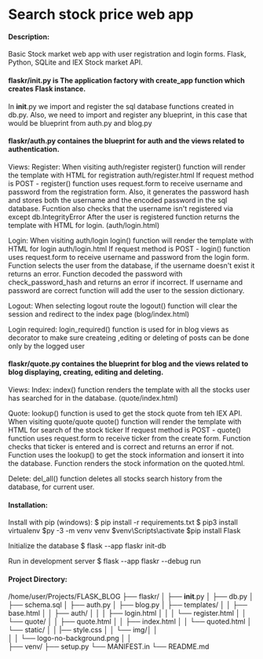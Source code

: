 # Search stock price web app
#### Description:
Basic Stock market web app with user registration and login forms.
Flask, Python, SQLite and IEX Stock market API.

#### flaskr/__init__.py is The application factory with create_app function which creates Flask instance.
In __init__.py we import and register the sql database functions created in db.py. 
Also, we need to import and register any blueprint, in this case that would be blueprint from
auth.py and blog.py

#### flaskr/auth.py containes the blueprint for auth and the views related to authentication.
Views:
Register:
When visiting auth/register register() function will render the template with HTML for registration auth/register.html
If request method is POST -
register() function uses request.form to receive username and password from the registration form.
Also, it generates the password hash and stores both the username and the encoded password in the sql database.
Fucntion also checks that the username isn't registered via except db.IntegrityError
After the user is registered function returns the template with HTML for login. (auth/login.html)

Login:
When visiting auth/login login() function will render the template with HTML for login auth/login.html
If request method is POST -
login() function uses request.form to receive username and password from the login form.
Function selects the user from the database, if the username doesn't exist it returns an error.
Function decoded the password with check_password_hash and returns an error if incorrect.
If username and password are correct function will add the user to the session dictionary.

Logout:
When selecting logout route the logout() function will clear the session and redirect to the index page (blog/index.html)

Login required:
login_required() function is used for in blog views as decorator to make sure createing ,editing or deleting of posts
can be done only by the logged user


#### flaskr/quote.py containes the blueprint for blog and the views related to blog displaying, creating, editing and deleting.
Views:
Index:
index() function renders the template with all the stocks user has searched for in the database. (quote/index.html)

Quote:
lookup() function is used to get the stock quote from teh IEX API. 
When visiting quote/quote quote() function will render the template with HTML for search of the stock ticker
If request method is POST -
quote() function uses request.form to receive ticker from the create form.
Function checks that ticker is entered and is correct and returns an error if not. Function uses the lookup() to get the stock information and
ionsert it into the database. Function renders the stock information on the quoted.html.


Delete:
del_all() function deletes all stocks search history from the database, for current user.

#### Installation:
Install with pip (windows):
$ pip install -r requirements.txt
$ pip3 install virtualenv
$py -3 -m venv venv
$venv\Scripts\activate
$pip install Flask

Initialize the database
$ flask --app flaskr init-db

Run in development server
$ flask --app flaskr --debug run

#### Project Directory:
/home/user/Projects/FLASK_BLOG
├── flaskr/
│   ├── __init__.py
│   ├── db.py
│   ├── schema.sql
│   ├── auth.py
│   ├── blog.py
│   ├── templates/
│   │   ├── base.html
│   │   ├── auth/
│   │   │   ├── login.html
│   │   │   └── register.html
│   │   └── quote/
│   │       ├── quote.html
│   │       ├── index.html
│   │       └── quoted.html
│   └── static/
│   │    |── style.css
│   │    └── img/│   │         
│   │         └── logo-no-background.png
│   │       
├── venv/
├── setup.py
└── MANIFEST.in
└── README.md